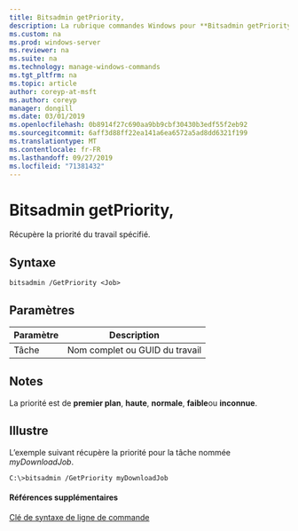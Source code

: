 ```yaml
---
title: Bitsadmin getPriority,
description: La rubrique commandes Windows pour **Bitsadmin getPriority,** -récupère la priorité du travail spécifié.
ms.custom: na
ms.prod: windows-server
ms.reviewer: na
ms.suite: na
ms.technology: manage-windows-commands
ms.tgt_pltfrm: na
ms.topic: article
author: coreyp-at-msft
ms.author: coreyp
manager: dongill
ms.date: 03/01/2019
ms.openlocfilehash: 0b8914f27c690aa9bb9cbf30430b3edf55f2eb92
ms.sourcegitcommit: 6aff3d88ff22ea141a6ea6572a5ad8dd6321f199
ms.translationtype: MT
ms.contentlocale: fr-FR
ms.lasthandoff: 09/27/2019
ms.locfileid: "71381432"
---
```

# <a name="bitsadmin-getpriority"></a>Bitsadmin getPriority,

Récupère la priorité du travail spécifié.

## <a name="syntax"></a>Syntaxe

```
bitsadmin /GetPriority <Job>
```

## <a name="parameters"></a>Paramètres

|Paramètre|Description|
|---------|-----------|
|Tâche|Nom complet ou GUID du travail|

## <a name="remarks"></a>Notes

La priorité est de **premier plan**, **haute**, **normale**, **faible**ou **inconnue**.

## <a name="BKMK_examples"></a>Illustre

L’exemple suivant récupère la priorité pour la tâche nommée *myDownloadJob*.
```
C:\>bitsadmin /GetPriority myDownloadJob
```

#### <a name="additional-references"></a>Références supplémentaires

[Clé de syntaxe de ligne de commande](command-line-syntax-key.md)
